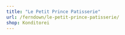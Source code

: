 ```yaml
---
title: "Le Petit Prince Patisserie"
url: /ferndown/le-petit-prince-patisserie/
shop: Konditorei
---
```

